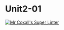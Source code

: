 # Unit2-01
[![Mr Coxall's Super Linter](https://github.com/ICS3C-Programming-BenjaminK/Unit2-01/workflows/Mr%20Coxall's%20Super%20Linter/badge.svg)](https://github.com/ICS3C-Programming-BenjaminK/Unit2-01/actions/)
